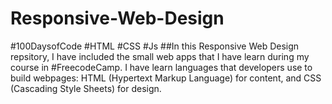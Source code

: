 # Responsive-Web-Design
#100DaysofCode
#HTML
#CSS
#Js
##In this Responsive Web Design repsitory, I have included the small web apps that I have learn during my course in #FreecodeCamp. I have learn languages that developers use to build webpages: HTML (Hypertext Markup Language) for content, and CSS (Cascading Style Sheets) for design.

